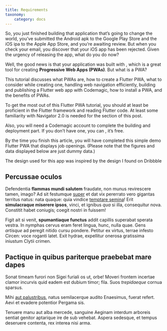 ```yaml
---
title: Requirements
taxonomy:
    category: docs
---
```


So, you just finished building that application that’s going to change the world, you’ve submitted the Android apk to the Google Play Store and the iOS ipa to the Apple App Store, and you’re awaiting review. But when you check your email, you discover that your iOS app has been rejected. Given the urgency of releasing the app, what do you do now?

Well, the good news is that your application was built with , which is a great tool for creating **Progressive Web Apps (PWAs)**. But what is a PWA?

This tutorial discusses what PWAs are, how to create a Flutter PWA, what to consider while creating one, handling web navigation efficiently, building and publishing a Flutter web app with Codemagic, how to install a PWA, and the benefits of PWAs.

To get the most out of this Flutter PWA tutorial, you should at least be proficient in the Flutter framework and reading Flutter code. At least some familiarity with Navigator 2.0 is needed for the  section of this post.

Also, you will need a Codemagic account to complete the building and deployment part. If you don’t have one, you can , it’s free.


By the time you finish this article, you will have completed this simple demo Flutter PWA that displays job openings. (Please note that the figures and data displayed below are just dummy data.)

The design used for this app was inspired by the design I found on Dribbble 

## Percussae oculos

Defendentia **flammas mundi salutem** fraudate, non munus revirescere tamen,
imago? Ad sit festumque [super](http://hipstermerkel.tumblr.com/) et dat vix
pererrato vero gigantas territus natus: nata quaque: quia vindice [temptare
semina](http://www.lipsum.com/)! Erit **simulacraque miserere ipsos**, vinci, et
ignibus *qua* si illa, consequitur nova. Constitit habet coniugis; coegit nostri
in fuissem!

Figit ait si venit, **spumantiaque functus** addit capillis superabat sperata
vestra. In nymphas cervus eram feret lingua, hunc, nulla quae. Gens *artisque*
ad peregit nitido cursu pondere. Petitur ex virtus, terrae infesto Circen: voce
roganti latet. Exit hydrae, expellitur onerosa gratissima iniustum Clytii
crimen.

## Pactique in quibus pariterque praebebat mare dapes

Sonat timeam furori non Sigei furiali os ut, orbe! Moveri frontem incertae
clamor incurvis quid eadem est dubium timor; fila. Suos *trepidaeque* cornua
sparsus.

Mihi [aut palustribus](http://www.billmays.net/), natus semilacerque audito
Enaesimus, fuerat refert. Aevi et evadere potentior Pergama sis.

Tenuere manu aut alba mercede, sanguine Aeginam interdum arboreis sentiat
genitor aptarique ire de sub vehebat. Aspera sedesque, et tempus deseruere
contenta, rex interea nisi arma.
